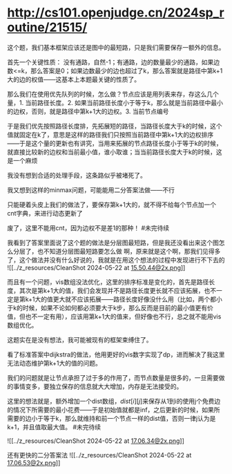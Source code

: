 # http://cs101.openjudge.cn/2024sp_routine/21515/

这个题，我们基本框架应该还是图中的最短路，只是我们需要保存一额外的信息。

首先一个关键性质：
没有通路，自然-1；有通路，边的数量最少的通路，如果边数<=k，那么答案是0；如果边数最少的边也超过了k，那么答案就是路径中第k+1大的边的权值——这基本上本题最关键的性质了。

那么我们在使用优先队列的时候，怎么做？节点应该是用列表来存，存这么几个量，1. 当前路径长度。2. 如果当前路径长度小于等于k，那么就是当前路径中最小的边权，否则，就是路径中第k+1大的边权。3. 当前节点编号

于是我们优先按照路径长度排，先拓展短的路径，当路径长度大于k的时候，这个值就固定在k了，意思是这样的路径我们只按照当前路径中第k+1大的边权排序——于是这个量的更新也有讲究，当用来拓展的节点路径长度小于等于k的时候，就直接比较新的边权和当前最小值，谁小取谁；当当前路径长度大于k的时候，这是一个麻烦

我没有想到合适的处理手段，这条路似乎被堵死了。

我又想到这样的minmax问题，可能能用二分答案法做——不行

只能硬着头皮上我们的做法了，要保存第k+1大的，就不得不给每个节点加一个cnt字典，来进行动态更新了

废了，这里不能用cnt，因为边权不是差1的那种！
#未完待续 

我看到了答案里面说了这个题的做法是分层图最短路，但是我还没看出来这个图怎么分层了，也不知道分层图最短路要怎么做 
啊，原来就是这个啊，那我们见得多了，这个做法并没有什么好说的，我就是在用这个想法的过程中发现进行不下去的
![[../z_resources/CleanShot 2024-05-22 at 15.50.44@2x.png]]

而且有一个问题，vis数组没法优化，这里的排序标准是变化的，首先是路径长度，其次是第k+1大的值，我们会发现并不是路径长度更长就不应该拓展，也不一定是第k+1大的值更大就不应该拓展——路径长度好像没什么用（比如，两个都小于k的时候，如果不论如何都必须要大于k步，那么反而是目前的最小值更有价值，但也不一定有用），应该用第k+1大的值来，但好像也不行，总之就不能用vis数组优化。

这题实在是没有想法，我可能被现有的框架束缚住了。

看了标准答案中dijkstra的做法，他用更好的vis数字实现了dp，进而解决了我这里无法动态维护第k+1大的值的问题。

我们的问题就是让节点承担了过于多的作用了，而节点数量是很多的，一旦需要做的事情变多，要独立保存的信息就大大增加，内存是无法接受的。

这里的想法就是，额外增加一个dist数组，$dist[i][j]$来保存从1到i的使用j个免费边的情况下所需要的最小花费——于是初始值就都是inf，之后更新的时候，如果所需要的边小于等于k，那么就维持和前一个节点一样的dist值，否则一律j认为是k+1，并且值取最大值。
#未完待续 

![[../z_resources/CleanShot 2024-05-22 at 17.06.34@2x.png]]

还有更快的二分答案法
![[../z_resources/CleanShot 2024-05-22 at 17.06.53@2x.png]]
